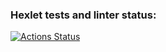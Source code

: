 ### Hexlet tests and linter status:
[![Actions Status](https://github.com/Alexander80-86/layout-designer-project-58/workflows/hexlet-check/badge.svg)](https://github.com/Alexander80-86/layout-designer-project-58/actions)